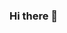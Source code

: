### Hi there 👋

<!--
**P4p13/P4P13** is a ✨ _special_ ✨ repository because its `README.md` (this file) appears on your GitHub profile.

Here are some ideas to get you started:

- 🔭 I’m currently working on a website.
- 🌱 I’m currently learning Html, Css and Python.
- 👯 I’m looking to collaborate on my project.
- 🤔 I’m looking for help with Python
- 💬 Ask me about Html Frontend
- 📫 How to reach me: p4p13r1c0@gmail.com
- 😄 Pronouns: He, Him
- ⚡ Fun fact: ?
-->
